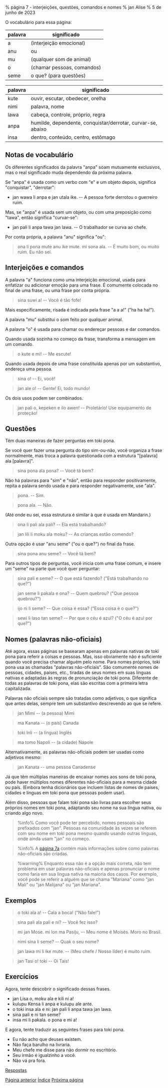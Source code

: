 % página 7 - interjeições, questões, comandos e nomes
% jan Alise
% 5 de junho de 2023

O vocabulário para essa página:

| palavra | significado                      |
|---------|----------------------------------|
| a       | (interjeição emocional)          |
| anu     | ou                               |
| mu      | (qualquer som de animal)         |
| o       | (chamar pessoas, comandos)       |
| seme    | o que? (para questôes)           |

| palavra | significado                                               |
|-------|-------------------------------------------------------------|
| kute  | ouvir, escutar, obedecer, orelha                            |
| nimi  | palavra, nome                                               |
| lawa  | cabeça, controle, próprio, regra                            |
| anpa  | humilde, dependente, conquistar/derrotar, curvar-se, abaixo |
| insa  | dentro, conteúdo, centro, estômago                          |

## Notas de vocabulário

Os diferentes significados da palavra "anpa" soam mutuamente exclusivos, mas o
real significado muda dependendo da próxima palavra.

Se "anpa" é usada como um verbo com "e" e um objeto depois, significa
"conquistar", "derrotar":

* jan wawa li anpa e jan utala ike. -- A pessoa forte derrotou o guerreiro
 ruim.

Mas, se "anpa" é usada sem um objeto, ou com uma preposição como "tawa", então
significa "curvar-se":

* jan pali li anpa tawa jan lawa. -- O trabalhador se curva ao chefe.

Por conta própria, a palavra "anu" significa "ou":

> ona li pona mute anu ike mute. mi sona ala. -- É muito bom, ou muito ruim. Eu
> não sei.

## Interjeições e comandos

A palavra "a" funciona como uma interjeição emocional, usada para enfatizar ou
adicionar emoção para uma frase. É comumente colocada no final de uma frase, ou
uma frase por conta própria.

> sina suwi a! -- Você é tão fofe!

Mais especificamente, risada é indicada pela frase "a a a!" ("ha ha ha!").

A palavra "mu" substitui o som feito por qualquer animal.

A palavra "o" é usada para chamar ou endereçar pessoas e dar comandos.

Quando usada sozinha no começo da frase, transforma a mensagem em um comando.

> o kute e mi! -- Me escute!

Quando usada depois de uma frase constituída apenas por um substantivo, 
endereça uma pessoa.

> sina o! -- Ei, você!

> jan ale o! -- Gente! Ei, todo mundo!

Os dois usos podem ser combinados.

> jan pali o, kepeken e ilo awen! -- Proletário! Use equipamento de proteção!

## Questões

Têm duas maneiras de fazer perguntas em toki pona.

Se você quer fazer uma pergunta do tipo sim-ou-não, você organiza a frase
normalmente, mas troca a palavra questionada com a estrutura "[palavra] ala
[palavra]".

> sina pona ala pona? -- Você tá bem?

Não há palavras para "sim" e "não", então para responder positivamente, repita
a palavra sendo usada e para responder negativamente, use "ala".

> pona. -- Sim.

> pona ala. -- Não.

(Até onde eu sei, essa estrutura é similar à que é usada em Mandarin.)

> ona li pali ala pali? -- Ela está trabalhando?

> jan lili li moku ala moku? -- As crianças estão comendo?

Outra opção é usar "anu seme" ("ou o que?") no final da frase.

> sina pona anu seme? -- Você tá bem?

Para outros tipos de perguntas, você inicia com uma frase comum, e insere um
"seme" na parte que você quer perguntar:

> sina pali e seme? -- O que está fazendo? ("Está trabalhando no que?")

> jan seme li pakala e ona? -- Quem quebrou? ("Que pessoa quebrou?")

> ijo ni li seme? -- Que coisa é essa? ("Essa coisa é o que?")

> sewi li laso tan seme? -- Por que o céu é azul? ("O céu é azul por que?")

## Nomes (palavras não-oficiais)

Até agora, essas páginas se basearam apenas em palavras nativas de toki pona
para referir a coisas e pessoas. Mas, isso obviamente não é suficiente quando
você precisa chamar alguém pelo nome. Para nomes próprios, toki pona usa as
chamadas "palavras não-oficiais". São comumente nomes de pessoas, cidades,
países, etc., tiradas de seus nomes em suas línguas nativas e adaptadas às
regras de pronunciação de toki pona. Diferente de todas as palavras de toki
pona, elas são escritas com a primeira letra capitalizada.

Palavras não oficiais sempre são tratadas como adjetivos, o que significa que
antes delas, sempre tem um substantivo descrevendo ao que se refere.

> jan Mimi -- (a pessoa) Mimi

> ma Kanata -- (o país) Canada

> toki Inli -- (a língua) Inglês

> ma tomo Napoli -- (a cidade) Nápole

Alternativamente, as palavras não-oficiais podem ser usadas como adjetivos
mesmo:

> jan Kanata -- uma pessoa Canadense

Já que têm múltiplas maneiras de encaixar nomes aos sons de toki pona, pode
haver múltiplos nomes diferentes não-oficiais para a mesma cidade ou país.
(Embora tenha dicionários que incluem listas de nomes de países, cidades e
línguas em toki pona que pessoas podem usar).

Além disso, pessoas que falam toki pona são livras para escolher seus próprios
nomes em toki pona, adaptando seu nome na sua língua nativa, ou criando algo
novo.

> %info%
> Como você pode ter percebido, nomes pessoais são prefixados com "jan".
> Pessoas na comunidade às vezes se referem com seu nome em toki pona mesmo
> quando usando outras línguas, onde ainda usam "jan" no começo. 

> %info%
> A [página 7a](pt_7a.html) contém mais informações sobre como palavras
> não-oficiais são criadas.

> %warning%
> Enquanto essa não é a opção mais correta, não tem problema em usar palavras
> não-oficiais e apenas pronunciar o nome como faria em sua língua nativa na
> maioria dos casos. Por exemplo, você pode se referir a alguém que se chama
> "Mariana" como "jan Mali" ou "jan Malijana" ou "jan Mariana".

## Exemplos

> o toki ala a! -- Cala a boca! ("Não fale!")

> sina pali ala pali e ni? -- Você fez isso?

> mi jan Mose. mi lon ma Pasiju, -- Meu nome é Moisés. Moro no Brasil.

> nimi sina li seme? -- Quak o seu nome?

> jan lawa mi li ike mute. -- (Meu chefe / Nosso líder) é muito ruim.

> jan Tasi o! toki -- Oi Taís!

## Exercícios

Agora, tente descobrir o significado dessas frases.

* jan Lisa o, moku ala e kili ni a!
* kulupu Kensa li anpa e kulupu ale ante.
* o toki insa ala e ni: jan pali li anpa tawa jan lawa.
* sina pali e ni tan seme? 
* insa mi li pakala. o pona e mi a!

E agora, tente traduzir as seguintes frases para toki pona.

* Eu não acho que deuses existem.
* Não faça barulho na livraria.
* Meu chefe me disse para não dormir no escritório.
* Seu irmão é igualzinho a você.
* Não vá pra fora.

[Respostas](pt_answers.html#p7)

[Página anterior](pt_6.html) [Índice](pt_index.html) [Próxima página](pt_8.html)
